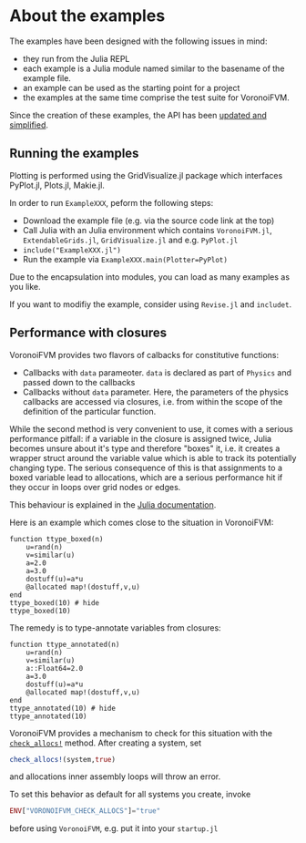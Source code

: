 About the examples
==================
The examples have been designed with the following issues in mind:
- they run from the Julia REPL
- each example is a Julia module named similar to the basename of the example file.
- an example can be used as the starting point for a project 
- the examples at the same time comprise the test suite for VoronoiFVM.

Since the creation of these examples, the API has been [updated and simplified](/nbhtml/api-update).



## Running the examples
Plotting is performed using the GridVisualize.jl package which interfaces PyPlot.jl,
Plots.jl, Makie.jl.

In order to run `ExampleXXX`, peform the following steps:

- Download the example file (e.g. via the source code link at the top)
- Call Julia with  an Julia environment which contains `VoronoiFVM.jl`, `ExtendableGrids.jl`, `GridVisualize.jl` 
  and e.g. `PyPlot.jl`
- `include("ExampleXXX.jl")`
- Run the example via `ExampleXXX.main(Plotter=PyPlot)`

Due to the encapsulation into modules, you can load as many examples as you like.

If you want to modifiy the example, consider using `Revise.jl` and `includet`. 


## Performance with  closures

VoronoiFVM provides two flavors of calbacks for constitutive
functions: 

- Callbacks with `data` parameoter. `data` is declared as part of `Physics` and
  passed down to the callbacks
- Callbacks without `data` parameter. Here, the parameters of the 
  physics callbacks are accessed via closures, i.e. from within the 
  scope of the definition of the particular function.

While the  second method is  very convenient to  use, it comes  with a
serious performance pitfall: if a  variable in the closure is assigned
twice, Julia becomes unsure about  it's type and therefore "boxes" it,
i.e. it  creates a wrapper struct  around the variable value  which is
able to track  its potentially changing type.  The serious consequence
of this is that assignments to a boxed variable lead to allocations, which
are a serious performance hit if they occur in loops over grid nodes
or edges.

This behaviour is explained in the [Julia documentation](https://docs.julialang.org/en/v1/manual/performance-tips/#man-performance-captured).

Here is an example which comes close to the situation in VoronoiFVM:

```@example
function ttype_boxed(n)
    u=rand(n)
    v=similar(u)
    a=2.0
    a=3.0
    dostuff(u)=a*u
    @allocated map!(dostuff,v,u)
end
ttype_boxed(10) # hide
ttype_boxed(10)
```

The remedy is to type-annotate variables from closures:
```@example
function ttype_annotated(n)
    u=rand(n)
    v=similar(u)
    a::Float64=2.0
    a=3.0
    dostuff(u)=a*u
    @allocated map!(dostuff,v,u)
end
ttype_annotated(10) # hide
ttype_annotated(10)
```

VoronoiFVM provides a mechanism to check for this situation with the
[`check_allocs!`](@ref) method. After creating a system, set
```julia
check_allocs!(system,true)
```
and allocations inner assembly loops will throw an error.

To set this behavior as default for all systems you create, invoke 
```julia
ENV["VORONOIFVM_CHECK_ALLOCS"]="true"
```
before using `VoronoiFVM`, e.g. put it  into your `startup.jl`
